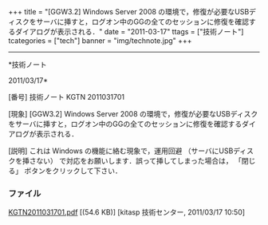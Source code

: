 ﻿+++
title = "[GGW3.2] Windows Server 2008 の環境で，修復が必要なUSBディスクをサーバに挿すと，ログオン中のGGの全てのセッションに修復を確認するダイアログが表示される．"
date = "2011-03-17"
ttags = ["技術ノート"]
tcategories = ["tech"]
banner = "img/technote.jpg"
+++

-----------------------------------------------------------------------------------------------------------------------------

*技術ノート

2011/03/17*


[番号]
技術ノート KGTN 2011031701

[現象]
[GGW3.2] Windows Server 2008
の環境で，修復が必要なUSBディスクをサーバに挿すと，ログオン中のGGの全てのセッションに修復を確認するダイアログが表示される．

[説明]
これは Windows の機能に絡む現象で，運用回避
（サーバにUSBディスクを挿さない）
で対応をお願いします．誤って挿してしまった場合は， 「閉じる」
ボタンをクリックして下さい．


### ファイル

 
 


[KGTN2011031701.pdf](http://techreport.kitasp.net/attachments/download/521/KGTN2011031701.pdf)
 [(54.6 KB)] [kitasp 技術センター, 2011/03/17
10:50]


 


 

